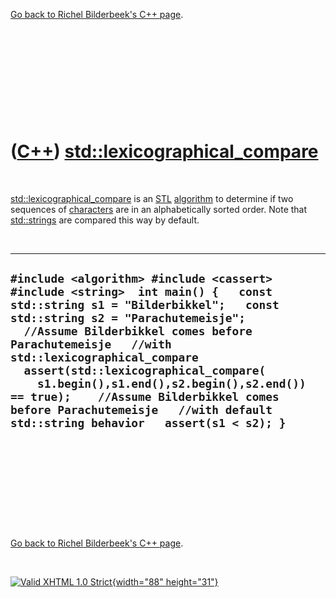 

[Go back to Richel Bilderbeek's C++ page](Cpp.htm).

 

 

 

 

 

([C++](Cpp.htm)) [std::lexicographical\_compare](CppLexicographical_compare.htm)
================================================================================

 

[std::lexicographical\_compare](CppLexicographical_compare.htm) is an
[STL](CppStl.htm) [algorithm](CppAlgorithm.htm) to determine if two
sequences of [characters](CppChar.htm) are in an alphabetically sorted
order. Note that [std::strings](CppString.htm) are compared this way by
default.

 

  -----------------------------------------------------------------------------------------------------------------------------------------------------------------------------------------------------------------------------------------------------------------------------------------------------------------------------------------------------------------------------------------------------------------------------------------------------------------------------
  ` #include <algorithm> #include <cassert> #include <string>  int main() {   const std::string s1 = "Bilderbikkel";   const std::string s2 = "Parachutemeisje";    //Assume Bilderbikkel comes before Parachutemeisje   //with std::lexicographical_compare   assert(std::lexicographical_compare(     s1.begin(),s1.end(),s2.begin(),s2.end()) == true);    //Assume Bilderbikkel comes before Parachutemeisje   //with default std::string behavior   assert(s1 < s2); } `
  -----------------------------------------------------------------------------------------------------------------------------------------------------------------------------------------------------------------------------------------------------------------------------------------------------------------------------------------------------------------------------------------------------------------------------------------------------------------------------

 

 

 

 

 

[Go back to Richel Bilderbeek's C++ page](Cpp.htm).



 

[![Valid XHTML 1.0 Strict](valid-xhtml10.png){width="88"
height="31"}](http://validator.w3.org/check?uri=referer)
